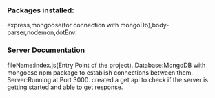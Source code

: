 ### Packages installed:

express,mongoose(for connection with mongoDb),body-parser,nodemon,dotEnv.

### Server Documentation

fileName:index.js(Entry Point of the project).
Database:MongoDB with mongoose npm package to establish connections between them.
Server:Running at Port 3000.
created a get api to check if the server is getting started and able to get response.
